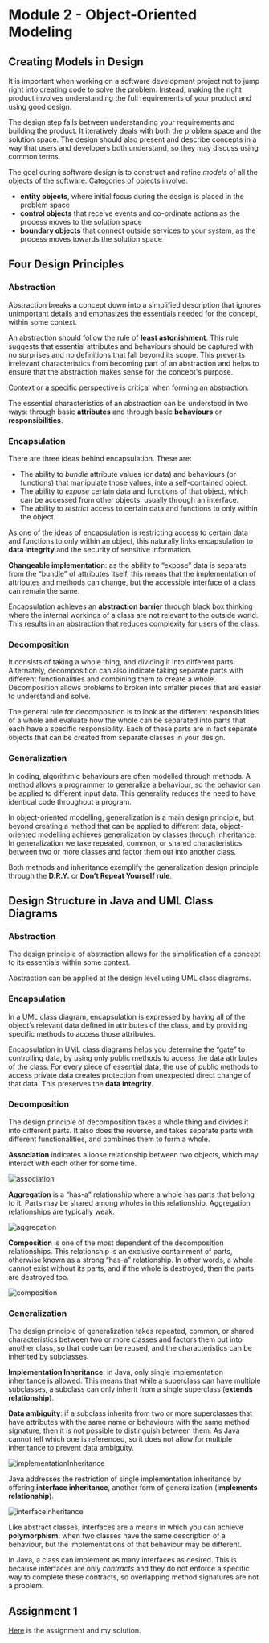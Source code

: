 # Module 2 - Object-Oriented Modeling

## Creating Models in Design
It is important when working on a software development project not to jump right into creating code to solve the problem. Instead, making the right product involves understanding the full requirements of your product and using good design.

The design step falls between understanding your requirements and building the product. It iteratively deals with both the problem space and the solution space. The design should also present and describe concepts in a way that users and developers both understand, so they may discuss using common terms.

The goal during software design is to construct and refine *models* of all the objects of the software. Categories of objects involve:

* **entity objects**, where initial focus during the design is placed in the problem space
* **control objects** that receive events and co-ordinate actions as the process moves to the solution space
* **boundary objects** that connect outside services to your system, as the process moves towards the solution space

## Four Design Principles

### Abstraction
Abstraction breaks a concept down into a simplified description that ignores unimportant details and emphasizes the essentials needed for the concept, within some context.

An abstraction should follow the rule of **least astonishment**. This rule suggests that essential attributes and behaviours should be captured with no surprises and no definitions that fall beyond its scope. This prevents irrelevant characteristics from becoming part of an abstraction and helps to ensure that the abstraction makes sense for the concept's purpose.

Context or a specific perspective is critical when forming an abstraction.

The essential characteristics of an abstraction can be understood in two ways: through basic **attributes** and through basic **behaviours** or **responsibilities**.

### Encapsulation
There are three ideas behind encapsulation. These are:

* The ability to *bundle* attribute values (or data) and behaviours (or functions) that manipulate those values, into a self-contained object.
* The ability to *expose* certain data and functions of that object, which can be accessed from other objects, usually through an interface.
* The ability to *restrict* access to certain data and functions to only within the object.

As one of the ideas of encapsulation is restricting access to certain data and functions to only within an object, this naturally links encapsulation to **data integrity** and the security of sensitive information.

**Changeable implementation**: as the ability to “expose” data is separate from the “bundle” of attributes itself, this means that the implementation of attributes and methods can change, but the accessible interface of a class can remain the same.

Encapsulation achieves an **abstraction barrier** through black box thinking where the internal workings of a class are not relevant to the outside world. This results in an abstraction that reduces complexity for users of the class.

### Decomposition
It consists of taking a whole thing, and dividing it into different parts. Alternately, decomposition can also indicate taking separate parts with different functionalities and combining them to create a whole. Decomposition allows problems to broken into smaller pieces that are easier to understand and solve.

The general rule for decomposition is to look at the different responsibilities of a whole and evaluate how the whole can be separated into parts that each have a specific responsibility. Each of these parts are in fact separate objects that can be created from separate classes in your design.

### Generalization
In coding, algorithmic behaviours are often modelled through methods. A method allows a programmer to generalize a behaviour, so the behavior can be applied to different input data. This generality reduces the need to have identical code throughout a program.

In object-oriented modelling, generalization is a main design principle, but beyond creating a method that can be applied to different data, object-oriented modelling achieves generalization by classes through inheritance. In generalization we take repeated, common, or shared characteristics between two or more classes and factor them out into another class.

Both methods and inheritance exemplify the generalization design principle through the **D.R.Y.** or **Don’t Repeat Yourself rule**.

## Design Structure in Java and UML Class Diagrams

### Abstraction
The design principle of abstraction allows for the simplification of a concept to its essentials within some context.

Abstraction can be applied at the design level using UML class diagrams.

### Encapsulation
In a UML class diagram, encapsulation is expressed by having all of the object’s relevant data defined in attributes of the class, and by providing specific methods to access those attributes.

Encapsulation in UML class diagrams helps you determine the “gate” to controlling data, by using only public methods to access the data attributes of the class. For every piece of essential data, the use of public methods to access private data creates protection from unexpected direct change of that data. This preserves the **data integrity**.

### Decomposition
The design principle of decomposition takes a whole thing and divides it into different parts. It also does the reverse, and takes separate parts with different functionalities, and combines them to form a whole.

**Association** indicates a loose relationship between two objects, which may interact with each other for some time.

![association](img/association.PNG)

**Aggregation** is a “has-a” relationship where a whole has parts that belong to it. Parts may be shared among wholes in this relationship. Aggregation relationships are typically weak.

![aggregation](img/aggregation.PNG)

**Composition** is one of the most dependent of the decomposition relationships. This relationship is an exclusive containment of parts, otherwise known as a strong “has-a” relationship. In other words, a whole cannot exist without its parts, and if the whole is destroyed, then the parts are destroyed too.

![composition](img/composition.PNG)

### Generalization

The design principle of generalization takes repeated, common, or shared characteristics between two or more classes and factors them out into another class, so that code can be reused, and the characteristics can be inherited by subclasses.

**Implementation Inheritance**: in Java, only single implementation inheritance is allowed. This means that while a superclass can have multiple subclasses, a subclass can only inherit from a single superclass (**extends relationship**).

**Data ambiguity**: if a subclass inherits from two or more superclasses that have attributes with the same name or behaviours with the same method signature, then it is not possible to distinguish between them. As Java cannot tell which one is referenced, so it does not allow for multiple inheritance to prevent data ambiguity.

![implementationInheritance](img/implementationInheritance.PNG)

Java addresses the restriction of single implementation inheritance by offering **interface inheritance**, another form of generalization (**implements relationship**). 

![interfaceInheritance](img/interfaceInheritance.PNG)

Like abstract classes, interfaces are a means in which you can achieve **polymorphism**: when two classes have the same description of a behaviour, but the implementations of that behaviour may be different.

In Java, a class can implement as many interfaces as desired. This is because interfaces are only *contracts* and they do not enforce a specific way to complete these contracts, so overlapping method signatures are not a problem.

## Assignment 1

[Here](Assignment1.md) is the assignment and my solution.
